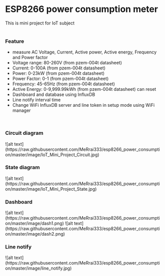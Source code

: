 # ESP8266 power consumption meter
This is mini project for IoT subject <br/><br/>
<h3>Feature</h3>
<ul>
  <li>measure AC Voltage, Current, Active power, Active energy, Frequency and Power factor</li>
  <li>Voltage range: 80-260V (from pzem-004t datasheet)</li>
  <li>Current: 0-100A (from pzem-004t datasheet)</li>
  <li>Power: 0-23kW (from pzem-004t datasheet)</li>
  <li>Power Factor: 0-1 (from pzem-004t datasheet)</li>
  <li>Frequency: 45-65Hz (from pzem-004t datasheet)</li>
  <li>Active Energy: 0-9,999.99kWh (from pzem-004t datasheet) can reset</li>
  <li>Dashboard and database using InfluxDB</li>
  <li>Line notify interval time</li>
  <li>Change WiFi InfluxDB server and line token in setup mode using WiFi manager</li>
</ul>
<br/>
<h3>Circuit diagram</h3>
![alt text](https://raw.githubusercontent.com/MeRrai333/esp8266_power_consumption/master/image/IoT_Mini_Project_Circuit.jpg)
<br/>
<h3>State diagram</h3>
![alt text](https://raw.githubusercontent.com/MeRrai333/esp8266_power_consumption/master/image/IoT_Mini_Project_State.jpg)
<br/>
<h3>Dashboard</h3>
![alt text](https://raw.githubusercontent.com/MeRrai333/esp8266_power_consumption/master/image/dash1.png)
![alt text](https://raw.githubusercontent.com/MeRrai333/esp8266_power_consumption/master/image/dash2.png)
<br/>
<h3>Line notify</h3>
![alt text](https://raw.githubusercontent.com/MeRrai333/esp8266_power_consumption/master/image/line_notify.jpg)
<br/>

